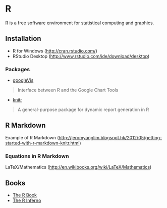 # R

[R][R] is a free software environment for statistical computing and graphics.

## Installation
* R for Windows (<http://cran.rstudio.com/>)
* RStudio Desktop (<http://www.rstudio.com/ide/download/desktop>)

### Packages

* [googleVis](http://cran.r-project.org/web/packages/googleVis/index.html)
> Interface between R and the Google Chart Tools

* [knitr](http://cran.r-project.org/web/packages/knitr/index.html)
> A general-purpose package for dynamic report generation in R


## R Markdown
Example of R Markdown (<http://jeromyanglim.blogspot.hk/2012/05/getting-started-with-r-markdown-knitr.html>)

### Equations in R Markdown
LaTeX/Mathematics (<http://en.wikibooks.org/wiki/LaTeX/Mathematics>)

## Books
* [The R Book](http://www.kharms.biology.lsu.edu/CrawleyMJ_TheRBook.pdf)
* [The R Inferno](http://www.burns-stat.com/pages/Tutor/R_inferno.pdf)

[R]: http://www.r-project.org/
